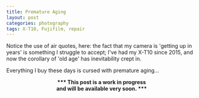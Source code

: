 ```yaml
---
title: Premature Aging
layout: post
categories: photography
tags: X-T10, Fujifilm, repair
---
```


Notice the use of air quotes, here: the fact that my camera is 'getting up in years' is something I struggle to accept; I've had my X-T10 since 2015, and now the corollary of 'old age' has inevitability crept in.

Everything I buy these days is cursed with  premature aging...

<center><b>*** This post is a work in progress<br>and will be available very soon. ***</b></center>

<!-- Some of the lenses I use were made in the early 60s, well before we landed on the moon!

... to 'geriatric jelly disorder' 



I decided to tackle the most serious ailment first. Around a month ago, things took a turn for the worse, and the condition had progressed to full blown 'geriatric jelly disorder.' 

The next thing to tackle is the loose thumb grip. 

The original grip was fixed with double-sided transfer tape, so I decided to reattach it with some [3M 300SLE](https://technicaldatasheets.3m.com/en_US?pif=000044?locale=en-US) — _this stuff is both difficult to find and expensive, but (as is the case with most camera repairs) any attempt at a compromise will likely result in failure._ -->
